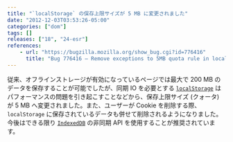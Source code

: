 ```yaml
---
title: "`localStorage` の保存上限サイズが 5 MB に変更されました"
date: "2012-12-03T03:53:26-05:00"
categories: ["dom"]
tags: []
releases: ["18", "24-esr"]
references:
    - url: "https://bugzilla.mozilla.org/show_bug.cgi?id=776416"
      title: "Bug 776416 – Remove exceptions to 5MB quota rule in localStorage"
---
```

従来、オフラインストレージが有効になっているページでは最大で 200 MB のデータを保存することが可能でしたが、同期 IO を必要とする [`localStorage`](https://developer.mozilla.org/docs/DOM/Storage#localStorage) はパフォーマンスの問題を引き起こすことなどから、保存上限サイズ (クォータ) が 5 MB へ変更されました。また、ユーザーが Cookie を削除する際、`localStorage` に保存されているデータも併せて削除されるようになりました。今後はできる限り [`IndexedDB`](https://developer.mozilla.org/docs/IndexedDB) の非同期 API を使用することが推奨されています。

